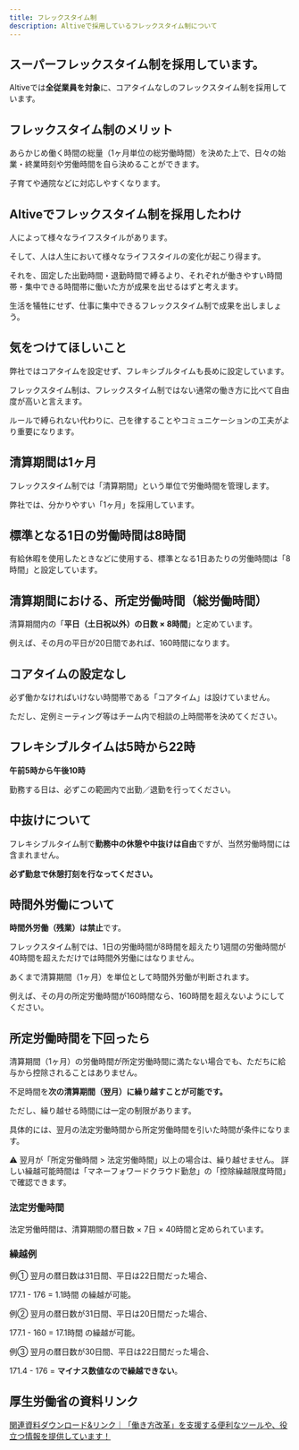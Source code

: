 ```yaml
---
title: フレックスタイム制
description: Altiveで採用しているフレックスタイム制について
---
```

## スーパーフレックスタイム制を採用しています。

Altiveでは**全従業員を対象**に、コアタイムなしのフレックスタイム制を採用しています。

## フレックスタイム制のメリット

あらかじめ働く時間の総量（1ヶ月単位の総労働時間）を決めた上で、日々の始業・終業時刻や労働時間を自ら決めることができます。

子育てや通院などに対応しやすくなります。

## Altiveでフレックスタイム制を採用したわけ

人によって様々なライフスタイルがあります。

そして、人は人生において様々なライフスタイルの変化が起こり得ます。

それを、固定した出勤時間・退勤時間で縛るより、それぞれが働きやすい時間帯・集中できる時間帯に働いた方が成果を出せるはずと考えます。

生活を犠牲にせず、仕事に集中できるフレックスタイム制で成果を出しましょう。

## 気をつけてほしいこと

弊社ではコアタイムを設定せず、フレキシブルタイムも長めに設定しています。

フレックスタイム制は、フレックスタイム制ではない通常の働き方に比べて自由度が高いと言えます。

ルールで縛られない代わりに、己を律することやコミュニケーションの工夫がより重要になります。

## 清算期間は1ヶ月

フレックスタイム制では「清算期間」という単位で労働時間を管理します。

弊社では、分かりやすい「1ヶ月」を採用しています。

## 標準となる1日の労働時間は8時間

有給休暇を使用したときなどに使用する、標準となる1日あたりの労働時間は「8時間」と設定しています。

## 清算期間における、所定労働時間（総労働時間）

清算期間内の「**平日（土日祝以外）の日数 × 8時間**」と定めています。

例えば、その月の平日が20日間であれば、160時間になります。

## コアタイムの設定なし

必ず働かなければいけない時間帯である「コアタイム」は設けていません。

ただし、定例ミーティング等はチーム内で相談の上時間帯を決めてください。

## フレキシブルタイムは5時から22時

**午前5時から午後10時**

勤務する日は、必ずこの範囲内で出勤／退勤を行ってください。

## 中抜けについて

フレキシブルタイム制で**勤務中の休憩や中抜けは自由**ですが、当然労働時間には含まれません。

**必ず勤怠で休憩打刻を行なってください。**

## 時間外労働について

**時間外労働（残業）は禁止**です。

フレックスタイム制では、1日の労働時間が8時間を超えたり1週間の労働時間が40時間を超えただけでは時間外労働にはなりません。

あくまで清算期間（1ヶ月）を単位として時間外労働が判断されます。

例えば、その月の所定労働時間が160時間なら、160時間を超えないようにしてください。

## 所定労働時間を下回ったら

清算期間（1ヶ月）の労働時間が所定労働時間に満たない場合でも、ただちに給与から控除されることはありません。

不足時間を**次の清算期間（翌月）に繰り越すことが可能です。**

ただし、繰り越せる時間には一定の制限があります。

具体的には、翌月の法定労働時間から所定労働時間を引いた時間が条件になります。

<aside>
⚠️ 翌月が「所定労働時間 > 法定労働時間」以上の場合は、繰り越せません。
詳しい繰越可能時間は「マネーフォワードクラウド勤怠」の「控除繰越限度時間」で確認できます。

</aside>

### 法定労働時間

法定労働時間は、清算期間の暦日数 × 7日 × 40時間と定められています。

### 繰越例

例① 翌月の暦日数は31日間、平日は22日間だった場合、

177.1 - 176 = 1.1時間 の繰越が可能。

例② 翌月の暦日数が31日間、平日は20日間だった場合、

177.1 - 160 = 17.1時間 の繰越が可能。

例③ 翌月の暦日数が30日間、平日は22日間だった場合、

171.4 - 176 = **マイナス数値なので繰越できない**。

## 厚生労働省の資料リンク

[関連資料ダウンロード&リンク｜「働き方改革」を支援する便利なツールや、役立つ情報を提供しています！](https://hatarakikatakaikaku.mhlw.go.jp/download.html)
